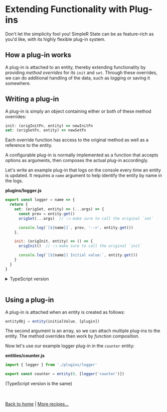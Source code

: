 # Extending Functionality with Plug-ins

Don't let the simplicity fool you! SimpleR State can be as feature-rich as you'd like, with its highly flexible plug-in system.


## How a plug-in works

A plug-in is attached to an entity, thereby extending functionality by providing _method overrides_ for its `init` and `set`. Through these overrides, we can do additional handling of the data, such as logging or saving it somewhere.


## Writing a plug-in

A plug-in is simply an object containing either or both of these method overrides:
```js
init: (origInitFn, entity) => newInitFn
set: (origSetFn, entity) => newSetFn
```
Each override function has access to the original method as well as a reference to the entity.

A configurable plug-in is normally implemented as a function that accepts options as arguments, then composes the actual plug-in accordingly.

Let's write an example plug-in that logs on the console every time an entity is updated. It requires a `name` argument to help identify the entity by name in the logs.

**plugins/logger.js**
```js
export const logger = name => {
  return {
    set: (origSet, entity) => (...args) => {
      const prev = entity.get()
      origSet(...args)  // 👈 make sure to call the original `set`

      console.log(`[${name}]`, prev, '-->', entity.get())
    },

    init: (origInit, entity) => () => {
      origInit()  // 👈 make sure to call the original `init`

      console.log(`[${name}] Initial value:`, entity.get())
    }
  }
}
```

<details>
  <summary>TypeScript version</summary><br/>

**plugins/logger.ts**
```ts
import { Plugin } from 'simpler-state'
//                                      👇
export const logger = (name: string): Plugin => {
  return {
    set: (origSet, entity) => (...args) => {
      const prev = entity.get()
      origSet(...args)  // 👈 make sure to call the original `set`

      console.log(`${name}:`, prev, '-->', entity.get())
    },

    init: (origInit, entity) => () => {
      origInit()  // 👈 make sure to call the original `init`

      console.log(`[${name}] Initial value:`, entity.get())
    }
  }
}
```
Explicitly typing the return value as `Plugin` allows type inference to take care of the rest of the typings.

</details><br />


## Using a plug-in

A plug-in is attached when an entity is created as follows:
```js
entityObj = entity(initialValue, [plugin])
```
The second argument is an array, so we can attach multiple plug-ins to the entity. The method overrides then work by _function composition_.

Now let's use our example logger plug-in in the `counter` entity:

**entities/counter.js**
```js
import { logger } from './plugins/logger'

export const counter = entity(0, [logger('counter')])
```
(TypeScript version is the same)


<br /><br />
[Back to home](index.html) | [More recipes...](recipes.html)
